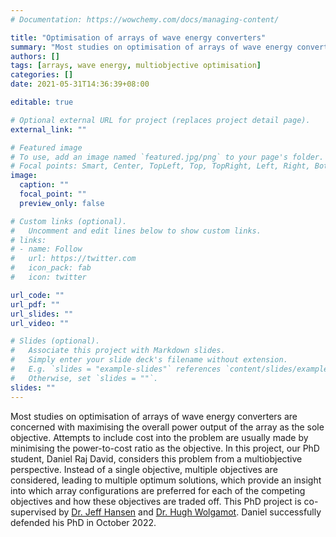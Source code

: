 ```yaml
---
# Documentation: https://wowchemy.com/docs/managing-content/

title: "Optimisation of arrays of wave energy converters"
summary: "Most studies on optimisation of arrays of wave energy converters are concerned with maximising the overall power output as the sole objective. This project considers this problem from a multiobjective perspective. Instead of a single solution, multiple solutions are sought, providing an insight into which arrays are optimal for each of the competing objectives."
authors: []
tags: [arrays, wave energy, multiobjective optimisation]
categories: []
date: 2021-05-31T14:36:39+08:00

editable: true

# Optional external URL for project (replaces project detail page).
external_link: ""

# Featured image
# To use, add an image named `featured.jpg/png` to your page's folder.
# Focal points: Smart, Center, TopLeft, Top, TopRight, Left, Right, BottomLeft, Bottom, BottomRight.
image:
  caption: ""
  focal_point: ""
  preview_only: false

# Custom links (optional).
#   Uncomment and edit lines below to show custom links.
# links:
# - name: Follow
#   url: https://twitter.com
#   icon_pack: fab
#   icon: twitter

url_code: ""
url_pdf: ""
url_slides: ""
url_video: ""

# Slides (optional).
#   Associate this project with Markdown slides.
#   Simply enter your slide deck's filename without extension.
#   E.g. `slides = "example-slides"` references `content/slides/example-slides.md`.
#   Otherwise, set `slides = ""`.
slides: ""
---
```


Most studies on optimisation of arrays of wave energy converters are concerned with maximising the overall power output of the array as the sole objective. Attempts to include cost into the problem are usually made by minimising the power-to-cost ratio as the objective.
In this project, our PhD student, Daniel Raj David, considers this problem from a multiobjective perspective. Instead of a single objective, multiple objectives are considered, leading to multiple optimum solutions, which provide an insight into which array configurations are preferred for each of the competing objectives and how these objectives are traded off.
This PhD project is co-supervised by [Dr. Jeff Hansen](https://research-repository.uwa.edu.au/en/persons/jeff-hansen) and [Dr. Hugh Wolgamot](https://research-repository.uwa.edu.au/en/persons/hugh-wolgamot).
Daniel successfully defended his PhD in October 2022. 
